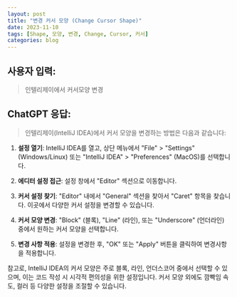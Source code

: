 ```yaml
---
layout: post
title: "변경 커서 모양 (Change Cursor Shape)"
date: 2023-11-10
tags: [Shape, 모양, 변경, Change, Cursor, 커서]
categories: blog
---
```


## 사용자 입력:
> 인텔리제이에서 커서모양 변경

## ChatGPT 응답:
> 인텔리제이(IntelliJ IDEA)에서 커서 모양을 변경하는 방법은 다음과 같습니다:

1. **설정 열기**: IntelliJ IDEA를 열고, 상단 메뉴에서 "File" > "Settings" (Windows/Linux) 또는 "IntelliJ IDEA" > "Preferences" (MacOS)를 선택합니다.

2. **에디터 설정 접근**: 설정 창에서 "Editor" 섹션으로 이동합니다.

3. **커서 설정 찾기**: "Editor" 내에서 "General" 섹션을 찾아서 "Caret" 항목을 찾습니다. 이곳에서 다양한 커서 설정을 변경할 수 있습니다.

4. **커서 모양 변경**: "Block" (블록), "Line" (라인), 또는 "Underscore" (언더라인) 중에서 원하는 커서 모양을 선택합니다.

5. **변경 사항 적용**: 설정을 변경한 후, "OK" 또는 "Apply" 버튼을 클릭하여 변경사항을 적용합니다.

참고로, IntelliJ IDEA의 커서 모양은 주로 블록, 라인, 언더스코어 중에서 선택할 수 있으며, 이는 코드 작성 시 시각적 편의성을 위한 설정입니다. 커서 모양 외에도 깜빡임 속도, 컬러 등 다양한 설정을 조절할 수 있습니다.

